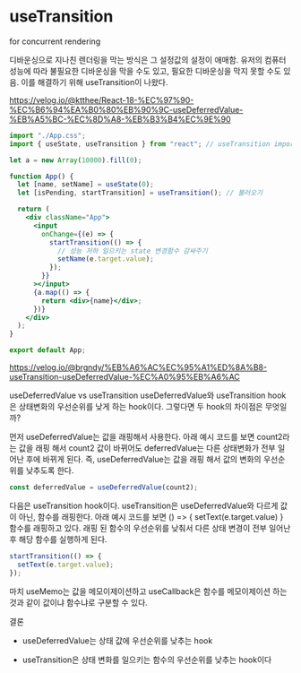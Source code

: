 # useTransition

for concurrent rendering

디바운싱으로 지나친 렌더링을 막는 방식은 그 설정값의 설정이 애매함. 유저의 컴퓨터 성능에 따라 불필요한 디바운싱을 막을 수도 있고, 필요한 디바운싱을 막지 못할 수도 있음. 이를 해결하기 위해 useTransition이 나왔다.

https://velog.io/@ktthee/React-18-%EC%97%90-%EC%B6%94%EA%B0%80%EB%90%9C-useDeferredValue-%EB%A5%BC-%EC%8D%A8-%EB%B3%B4%EC%9E%90

```jsx
import "./App.css";
import { useState, useTransition } from "react"; // useTransition import 하기

let a = new Array(10000).fill(0);

function App() {
  let [name, setName] = useState(0);
  let [isPending, startTransition] = useTransition(); // 불러오기

  return (
    <div className="App">
      <input
        onChange={(e) => {
          startTransition(() => {
            // 성능 저하 일으키는 state 변경함수 감싸주기
            setName(e.target.value);
          });
        }}
      ></input>
      {a.map(() => {
        return <div>{name}</div>;
      })}
    </div>
  );
}

export default App;
```

https://velog.io/@brgndy/%EB%A6%AC%EC%95%A1%ED%8A%B8-useTransition-useDeferredValue-%EC%A0%95%EB%A6%AC

useDeferredValue vs useTransition
useDeferredValue와 useTransition hook은 상태변화의 우선순위를 낮게 하는 hook이다. 그렇다면 두 hook의 차이점은 무엇일까?

먼저 useDeferredValue는 값을 래핑해서 사용한다. 아래 예시 코드를 보면 count2라는 값을 래핑 해서 count2 값이 바뀌어도 deferredValue는 다른 상태변화가 전부 일어난 후에 바뀌게 된다. 즉, useDeferredValue는 값을 래핑 해서 값의 변화의 우선순위를 낮추도록 한다.

```ts
const deferredValue = useDeferredValue(count2);
```

다음은 useTransition hook이다. useTransition은 useDeferredValue와 다르게 값이 아닌, 함수를 래핑한다. 아래 예시 코드를 보면 () => { setText(e.target.value) } 함수를 래핑하고 있다. 래핑 된 함수의 우선순위를 낮춰서 다른 상태 변경이 전부 일어난 후 해당 함수를 실행하게 된다.

```ts
startTransition(() => {
  setText(e.target.value);
});
```

마치 useMemo는 값을 메모이제이션하고 useCallback은 함수를 메모이제이션 하는 것과 같이 값이냐 함수냐로 구분할 수 있다.

결론

- useDeferredValue는 상태 값에 우선순위를 낮추는 hook

- useTransition은 상태 변화를 일으키는 함수의 우선순위를 낮추는 hook이다

